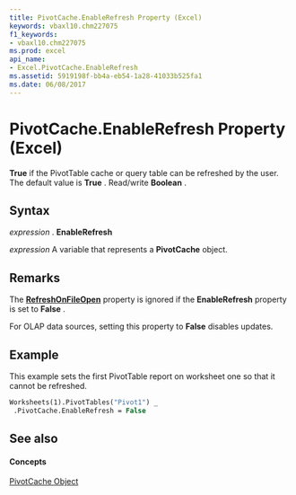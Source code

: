 ```yaml
---
title: PivotCache.EnableRefresh Property (Excel)
keywords: vbaxl10.chm227075
f1_keywords:
- vbaxl10.chm227075
ms.prod: excel
api_name:
- Excel.PivotCache.EnableRefresh
ms.assetid: 5919198f-bb4a-eb54-1a28-41033b525fa1
ms.date: 06/08/2017
---
```



# PivotCache.EnableRefresh Property (Excel)

 **True** if the PivotTable cache or query table can be refreshed by the user. The default value is **True** . Read/write **Boolean** .


## Syntax

 _expression_ . **EnableRefresh**

 _expression_ A variable that represents a **PivotCache** object.


## Remarks

The  **[RefreshOnFileOpen](pivotcache-refreshonfileopen-property-excel.md)** property is ignored if the **EnableRefresh** property is set to **False** .

For OLAP data sources, setting this property to  **False** disables updates.


## Example

This example sets the first PivotTable report on worksheet one so that it cannot be refreshed.


```vb
Worksheets(1).PivotTables("Pivot1") _ 
 .PivotCache.EnableRefresh = False
```


## See also


#### Concepts


[PivotCache Object](pivotcache-object-excel.md)

